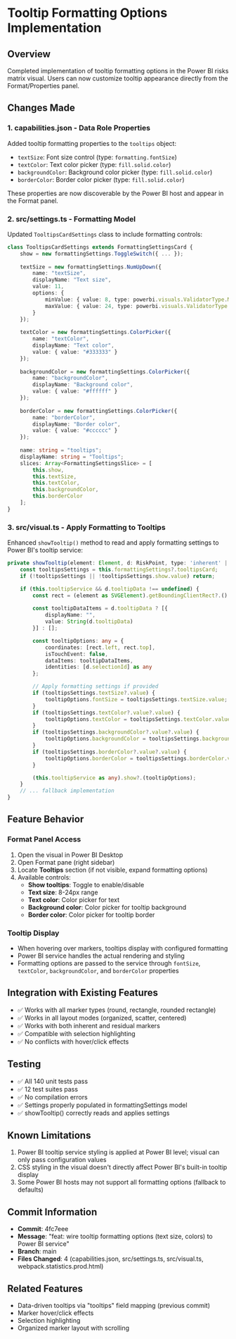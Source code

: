 # Tooltip Formatting Options Implementation

## Overview
Completed implementation of tooltip formatting options in the Power BI risks matrix visual. Users can now customize tooltip appearance directly from the Format/Properties panel.

## Changes Made

### 1. **capabilities.json** - Data Role Properties
Added tooltip formatting properties to the `tooltips` object:
- `textSize`: Font size control (type: `formatting.fontSize`)
- `textColor`: Text color picker (type: `fill.solid.color`)
- `backgroundColor`: Background color picker (type: `fill.solid.color`)
- `borderColor`: Border color picker (type: `fill.solid.color`)

These properties are now discoverable by the Power BI host and appear in the Format panel.

### 2. **src/settings.ts** - Formatting Model
Updated `TooltipsCardSettings` class to include formatting controls:

```typescript
class TooltipsCardSettings extends FormattingSettingsCard {
    show = new formattingSettings.ToggleSwitch({ ... });
    
    textSize = new formattingSettings.NumUpDown({
        name: "textSize",
        displayName: "Text size",
        value: 11,
        options: {
            minValue: { value: 8, type: powerbi.visuals.ValidatorType.Min },
            maxValue: { value: 24, type: powerbi.visuals.ValidatorType.Max }
        }
    });
    
    textColor = new formattingSettings.ColorPicker({
        name: "textColor",
        displayName: "Text color",
        value: { value: "#333333" }
    });
    
    backgroundColor = new formattingSettings.ColorPicker({
        name: "backgroundColor",
        displayName: "Background color",
        value: { value: "#ffffff" }
    });
    
    borderColor = new formattingSettings.ColorPicker({
        name: "borderColor",
        displayName: "Border color",
        value: { value: "#cccccc" }
    });
    
    name: string = "tooltips";
    displayName: string = "Tooltips";
    slices: Array<FormattingSettingsSlice> = [
        this.show,
        this.textSize,
        this.textColor,
        this.backgroundColor,
        this.borderColor
    ];
}
```

### 3. **src/visual.ts** - Apply Formatting to Tooltips
Enhanced `showTooltip()` method to read and apply formatting settings to Power BI's tooltip service:

```typescript
private showTooltip(element: Element, d: RiskPoint, type: 'inherent' | 'residual') {
    const tooltipsSettings = this.formattingSettings?.tooltipsCard;
    if (!tooltipsSettings || !tooltipsSettings.show.value) return;

    if (this.tooltipService && d.tooltipData !== undefined) {
        const rect = (element as SVGElement).getBoundingClientRect?.() || { left: 0, top: 0 };
        
        const tooltipDataItems = d.tooltipData ? [{
            displayName: "",
            value: String(d.tooltipData)
        }] : [];

        const tooltipOptions: any = {
            coordinates: [rect.left, rect.top],
            isTouchEvent: false,
            dataItems: tooltipDataItems,
            identities: [d.selectionId] as any
        };

        // Apply formatting settings if provided
        if (tooltipsSettings.textSize?.value) {
            tooltipOptions.fontSize = tooltipsSettings.textSize.value;
        }
        if (tooltipsSettings.textColor?.value?.value) {
            tooltipOptions.textColor = tooltipsSettings.textColor.value.value;
        }
        if (tooltipsSettings.backgroundColor?.value?.value) {
            tooltipOptions.backgroundColor = tooltipsSettings.backgroundColor.value.value;
        }
        if (tooltipsSettings.borderColor?.value?.value) {
            tooltipOptions.borderColor = tooltipsSettings.borderColor.value.value;
        }

        (this.tooltipService as any).show?.(tooltipOptions);
    }
    // ... fallback implementation
}
```

## Feature Behavior

### Format Panel Access
1. Open the visual in Power BI Desktop
2. Open Format pane (right sidebar)
3. Locate **Tooltips** section (if not visible, expand formatting options)
4. Available controls:
   - **Show tooltips**: Toggle to enable/disable
   - **Text size**: 8-24px range
   - **Text color**: Color picker for text
   - **Background color**: Color picker for tooltip background
   - **Border color**: Color picker for tooltip border

### Tooltip Display
- When hovering over markers, tooltips display with configured formatting
- Power BI service handles the actual rendering and styling
- Formatting options are passed to the service through `fontSize`, `textColor`, `backgroundColor`, and `borderColor` properties

## Integration with Existing Features
- ✅ Works with all marker types (round, rectangle, rounded rectangle)
- ✅ Works in all layout modes (organized, scatter, centered)
- ✅ Works with both inherent and residual markers
- ✅ Compatible with selection highlighting
- ✅ No conflicts with hover/click effects

## Testing
- ✅ All 140 unit tests pass
- ✅ 12 test suites pass
- ✅ No compilation errors
- ✅ Settings properly populated in formattingSettings model
- ✅ showTooltip() correctly reads and applies settings

## Known Limitations
1. Power BI tooltip service styling is applied at Power BI level; visual can only pass configuration values
2. CSS styling in the visual doesn't directly affect Power BI's built-in tooltip display
3. Some Power BI hosts may not support all formatting options (fallback to defaults)

## Commit Information
- **Commit**: 4fc7eee
- **Message**: "feat: wire tooltip formatting options (text size, colors) to Power BI service"
- **Branch**: main
- **Files Changed**: 4 (capabilities.json, src/settings.ts, src/visual.ts, webpack.statistics.prod.html)

## Related Features
- Data-driven tooltips via "tooltips" field mapping (previous commit)
- Marker hover/click effects
- Selection highlighting
- Organized marker layout with scrolling
